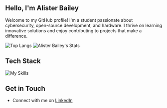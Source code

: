 ## Hello, I'm Alister Bailey

Welcome to my GitHub profile! I'm a student passionate about cybersecurity, open-source development, and hardware. I thrive on learning innovative solutions and enjoy contributing to projects that make a difference.

![Top Langs](https://github-readme-stats.vercel.app/api/top-langs/?username=AlisterBailey&theme=merko&show_icons=true&hide_border=true&count_private=true&bg_color=00000000)
![Alister Bailey's Stats](https://github-readme-stats.vercel.app/api?username=AlisterBailey&theme=merko&show_icons=true&hide_border=true&count_private=true&bg_color=00000000)

<!-- 
## About Me
  - 
-->

## Tech Stack
![My Skills](https://skillicons.dev/icons?i=js,ts,html,css,js,react,npm,nodejs,py,docker,cloudflare)<!-- https://skillicons.dev for more --> <br>

<!--
## Achievements
  - 

## Featured Repositories
  -

-->
## Get in Touch
  - Connect with me on [LinkedIn](https://www.linkedin.com/in/alister-bailey/)
